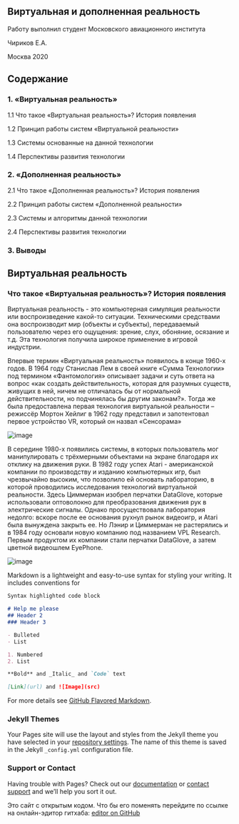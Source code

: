 ## Виртуальная и дополненная реальность

Работу выполнил студент Московского авиационного института

Чириков Е.А.

Москва 2020

## Содержание

### 1. «Виртуальная реальность» 

1.1 Что такое «Виртуальная реальность»? История появления

1.2 Принцип работы систем «Виртуальной реальности»

1.3 Системы основанные на данной технологии

1.4 Перспективы развития технологии

### 2. «Дополненная реальность»

2.1 Что такое «Дополненная реальность»? История появления

2.2 Принцип работы систем «Дополненной реальности»

2.3 Системы и алгоритмы данной технологии

2.4 Перспективы развития технологии

### 3. Выводы

## Виртуальная реальность

### Что такое «Виртуальная реальность»? История появления

Виртуальная реальность - это компьютерная симуляция реальности или воспроизведение какой-то ситуации. Техническими средствами она воспроизводит мир (объекты и субъекты), передаваемый пользователю через его ощущения: зрение, слух, обоняние, осязание и т.д. Эта технология получила широкое применение в игровой индустрии.

Впервые термин «Виртуальная реальность» появилось в конце 1960-х годов.  В 1964 году Станислав Лем в своей книге «Сумма Технологии» под термином «Фантомология» описывает задачи и суть ответа на вопрос «как создать действительность, которая для разумных существ, живущих в ней, ничем не отличалась бы от нормальной действительности, но подчинялась бы другим законам?». Тогда же была предоставлена первая технология виртуальной реальности – режиссёр Мортон Хейлиг в 1962 году представил и запотентовал первое устройство VR, который он назвал «Сенсорама»

![image](https://user-images.githubusercontent.com/71517471/102233123-f8b39280-3f00-11eb-8091-22413fab10a5.png)


В середине 1980-х появились системы, в которых пользователь мог манипулировать с трёхмерными объектами на экране благодаря их отклику на движения руки. В 1982 году успех Atari - американской компании по производству и изданию компьютерных игр, был чрезвычайно высоким, что позволило ей основать лабораторию, в которой проводились исследования технологий виртуальной реальности. Здесь Циммерман изобрел перчатки DataGlove, которые использовали оптоволокно для преобразования движения рук в электрические сигналы. Однако просуществовала лаборатория недолго: вскоре после ее основания рухнул рынок видеоигр, и Atari была вынуждена закрыть ее. Но Лэнир и Циммерман не растерялись и в 1984 году основали новую компанию под названием VPL Research. Первым продуктом их компании стали перчатки DataGlove, а затем цветной видеошлем EyePhone.

![image](https://user-images.githubusercontent.com/71517471/102234696-99568200-3f02-11eb-8af1-9dc07acd357b.png)

Markdown is a lightweight and easy-to-use syntax for styling your writing. It includes conventions for

```markdown
Syntax highlighted code block

# Help me please
## Header 2
### Header 3

- Bulleted
- List

1. Numbered
2. List

**Bold** and _Italic_ and `Code` text

[Link](url) and ![Image](src)
```

For more details see [GitHub Flavored Markdown](https://guides.github.com/features/mastering-markdown/).

### Jekyll Themes

Your Pages site will use the layout and styles from the Jekyll theme you have selected in your [repository settings](https://github.com/Helpred/VR-AR-report/settings). The name of this theme is saved in the Jekyll `_config.yml` configuration file.

### Support or Contact

Having trouble with Pages? Check out our [documentation](https://docs.github.com/categories/github-pages-basics/) or [contact support](https://github.com/contact) and we’ll help you sort it out.

Это сайт с открытым кодом. Что бы его поменять перейдите по ссылке на онлайн-эдитор гитхаба: [editor on GitHub](https://www.youtube.com/watch?v=k-LPLazY22I&ab_channel=RAMboyRun)
